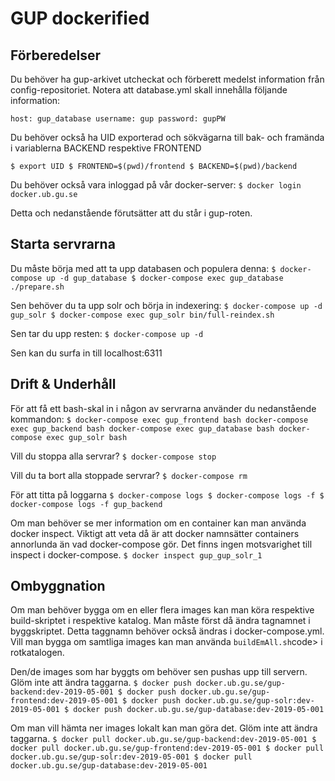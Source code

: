 # GUP dockerified #

## Förberedelser ##
Du behöver ha gup-arkivet utcheckat och förberett medelst information från config-repositoriet. Notera att database.yml skall innehålla följande information:

``
host: gup_database
username: gup
password: gupPW
``

Du behöver också ha UID exporterad och sökvägarna till bak- och framända i variablerna BACKEND respektive FRONTEND 

``
$ export UID
$ FRONTEND=$(pwd)/frontend
$ BACKEND=$(pwd)/backend
``

Du behöver också vara inloggad på vår docker-server:
``
$ docker login docker.ub.gu.se
``

Detta och nedanstående förutsätter att du står i gup-roten.

## Starta servrarna ##
Du måste börja med att ta upp databasen och populera denna:
``
$ docker-compose up -d gup_database
$ docker-compose exec gup_database ./prepare.sh
``

Sen behöver du ta upp solr och börja in indexering:
``
$ docker-compose up -d gup_solr
$ docker-compose exec gup_solr bin/full-reindex.sh
``

Sen tar du upp resten:
``
$ docker-compose up -d
``

Sen kan du surfa in till localhost:6311

## Drift & Underhåll ##
För att få ett bash-skal in i någon av servrarna använder du nedanstående kommandon:
``
$ docker-compose exec gup_frontend bash
docker-compose exec gup_backend bash
docker-compose exec gup_database bash
docker-compose exec gup_solr bash
``

Vill du stoppa alla servrar?
``
$ docker-compose stop
``

Vill du ta bort alla stoppade servrar?
``
$ docker-compose rm
``

För att titta på loggarna
``
$ docker-compose logs
$ docker-compose logs -f
$ docker-compose logs -f gup_backend
``

Om man behöver se mer information om en container kan man använda docker inspect. Viktigt att veta då är att docker namnsätter containers annorlunda än vad docker-compose gör. Det finns ingen motsvarighet till inspect i docker-compose.
``
$ docker inspect gup_gup_solr_1
``


## Ombyggnation ##
Om man behöver bygga om en eller flera images kan man köra respektive build-skriptet i respektive katalog. Man måste först då ändra tagnamnet i byggskriptet. Detta taggnamn behöver också ändras i docker-compose.yml. Vill man bygga om samtliga images kan man använda <code>buildEmAll.sh</code>code> i rotkatalogen.

Den/de images som har byggts om behöver sen pushas upp till servern. Glöm inte att ändra taggarna.
``
$ docker push docker.ub.gu.se/gup-backend:dev-2019-05-001
$ docker push docker.ub.gu.se/gup-frontend:dev-2019-05-001
$ docker push docker.ub.gu.se/gup-solr:dev-2019-05-001
$ docker push docker.ub.gu.se/gup-database:dev-2019-05-001
``

Om man vill hämta ner images lokalt kan man göra det. Glöm inte att ändra taggarna.
``
$ docker pull docker.ub.gu.se/gup-backend:dev-2019-05-001
$ docker pull docker.ub.gu.se/gup-frontend:dev-2019-05-001
$ docker pull docker.ub.gu.se/gup-solr:dev-2019-05-001
$ docker pull docker.ub.gu.se/gup-database:dev-2019-05-001
``
